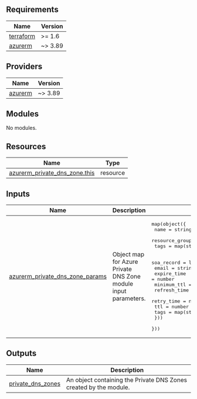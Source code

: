 <!-- BEGIN_TF_DOCS -->
<!-- markdown-table-prettify-ignore-start -->
## Requirements

| Name | Version |
|------|---------|
| <a name="requirement_terraform"></a> [terraform](#requirement\_terraform) | >= 1.6 |
| <a name="requirement_azurerm"></a> [azurerm](#requirement\_azurerm) | ~> 3.89 |

## Providers

| Name | Version |
|------|---------|
| <a name="provider_azurerm"></a> [azurerm](#provider\_azurerm) | ~> 3.89 |

## Modules

No modules.

## Resources

| Name | Type |
|------|------|
| [azurerm_private_dns_zone.this](https://registry.terraform.io/providers/hashicorp/azurerm/latest/docs/resources/private_dns_zone) | resource |

## Inputs

| Name | Description | Type | Default | Required |
|------|-------------|------|---------|:--------:|
| <a name="input_azurerm_private_dns_zone_params"></a> [azurerm\_private\_dns\_zone\_params](#input\_azurerm\_private\_dns\_zone\_params) | Object map for Azure Private DNS Zone module input parameters. | <pre>map(object({<br>    name                = string # required<br>    resource_group_name = string # required<br>    tags                = map(string)<br><br>    soa_record = list(object({<br>      email        = string # required<br>      expire_time  = number<br>      minimum_ttl  = number<br>      refresh_time = number<br>      retry_time   = number<br>      ttl          = number<br>      tags         = map(string)<br>    }))<br>  }))</pre> | n/a | yes |

## Outputs

| Name | Description |
|------|-------------|
| <a name="output_private_dns_zones"></a> [private\_dns\_zones](#output\_private\_dns\_zones) | An object containing the Private DNS Zones created by the module. |
<!-- markdown-table-prettify-ignore-end -->

<!-- END_TF_DOCS -->